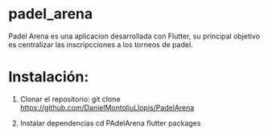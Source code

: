 # padel_arena

Padel Arena es una aplicacion desarrollada con Flutter, su principal objetivo es centralizar las inscripcciones a los torneos de padel.

# Instalación: 

1. Clonar el repositorio:
        git clone https://github.com/DanielMontoliuLlopis/PadelArena

2. Instalar dependencias
        cd PAdelArena
        flutter packages 